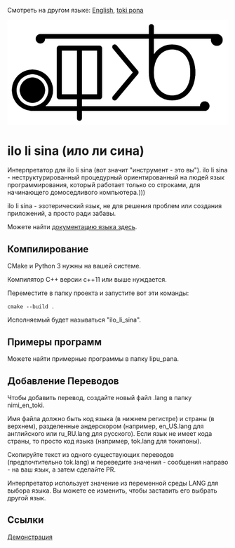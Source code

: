 Смотреть на другом языке: [English](README-en_US.md "View in English"), [toki pona](../README.md "lukin kepeken toki pona")
 
![значок ilo li sina](../sitelen-suli.png)

# **ilo li sina (ило ли сина)**

Интерпретатор для ilo li sina (вот значит "инструмент - это вы"). ilo li sina - неструктурированный процедурный ориентированный на людей язык программирования, который работает только со строками, для начинающего домоседливого компьютера.)))

ilo li sina - эзотерический язык, не для решения проблем или создания приложений, а просто ради забавы.

Можете найти [документацию языка здесь](nasin_kepeken-ru_RU.md "Документация ilo li sina").

## **Компилирование**

CMake и Python 3 нужны на вашей системе.

Компилятор C++ версии c++11 или выше нуждается. 

Переместите в папку проекта и запустите вот эти команды:

```console
cmake --build .
```

Исполняемый будет называться "ilo_li_sina".

## **Примеры программ**

Можете найти примерные программы в папку lipu_pana.

## **Добавление Переводов**

Чтобы добавить перевод, создайте новый файл .lang в папку nimi_en_toki.

Имя файла должно быть код языка (в нижнем регистре) и страны (в верхнем), разделенные андерскором (например, en_US.lang для английского или ru_RU.lang для русского). Если язык не имеет кода страны, то просто код языка (например, tok.lang для токипоны).

Скопируйте текст из одного существующих переводов (предпочтительно tok.lang) и переведите значения - сообщения направо - на ваш язык, а затем сделайте PR.

Интерпретатор использует значение из переменной среды LANG для выбора языка.  Вы можете ее изменить, чтобы заставить его выбрать другой язык.

## **Ссылки**
[Демонстрация](https://youtu.be/OQuuAVNZ0P8 "Демонстрация ilo li sina")
